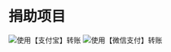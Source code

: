 # 捐助项目

<img border="0" src="/images/donation/alipay.jpg" alt="使用【支付宝】转账" style="max-width: 340px;">

<img border="0" src="/images/donation/weixin.jpg" alt="使用【微信支付】转账" style="max-width: 340px;">
